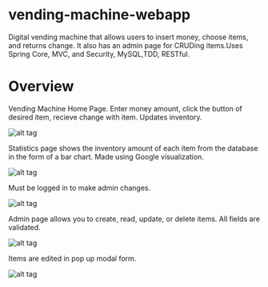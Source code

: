 # vending-machine-webapp
Digital vending machine that allows users to insert money, choose items, and returns change. It also has an admin page for CRUDing items.Uses Spring Core, MVC, and Security, MySQL,TDD, RESTful.

# Overview

Vending Machine Home Page. Enter money amount, click the button of desired item, recieve change with item. Updates inventory.

![alt tag](https://github.com/sarahboka/vending-machine-webapp/blob/master/images/vendHome.png)

Statistics page shows the inventory amount of each item from the database in the form of a bar chart. Made using Google visualization.

![alt tag](https://github.com/sarahboka/vending-machine-webapp/blob/master/images/vendStats.png)

Must be logged in to make admin changes.

![alt tag](https://github.com/sarahboka/vending-machine-webapp/blob/master/images/vendLogin.png)

Admin page allows you to create, read, update, or delete items. All fields are validated.

![alt tag](https://github.com/sarahboka/vending-machine-webapp/blob/master/images/vendAdminValidation.png)

Items are edited in pop up modal form.

![alt tag](https://github.com/sarahboka/vending-machine-webapp/blob/master/images/vendEditModal.png)
